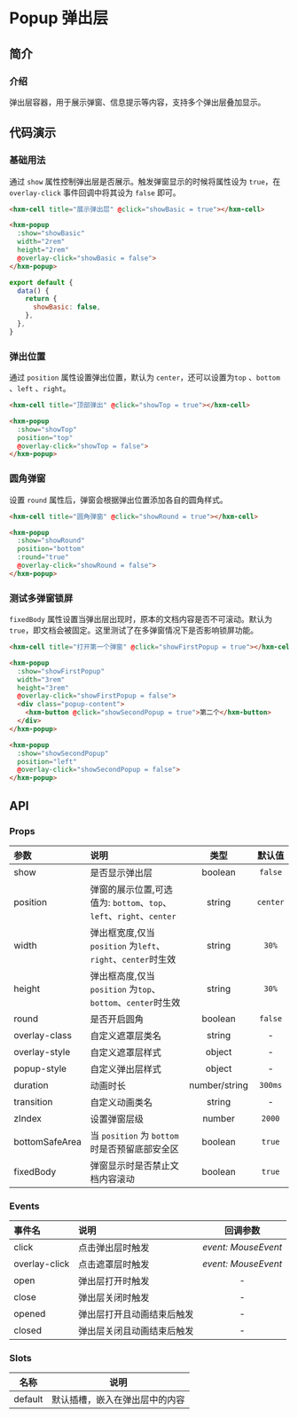 # Popup 弹出层 <Badge text="1.3.6+"/>

## 简介

<card>

### 介绍
弹出层容器，用于展示弹窗、信息提示等内容，支持多个弹出层叠加显示。

</card>

## 代码演示

<card>

### 基础用法

通过 `show` 属性控制弹出层是否展示。触发弹窗显示的时候将属性设为 `true`，在 `overlay-click` 事件回调中将其设为 `false` 即可。

```html
<hxm-cell title="展示弹出层" @click="showBasic = true"></hxm-cell>

<hxm-popup
  :show="showBasic"
  width="2rem"
  height="2rem"
  @overlay-click="showBasic = false">
</hxm-popup>
```
```javascript
export default {
  data() {
    return {
      showBasic: false,
    },
  },
}
```
</card>

<card>

### 弹出位置

通过 `position` 属性设置弹出位置，默认为 `center`，还可以设置为`top` 、`bottom` 、`left` 、`right`。

```html
<hxm-cell title="顶部弹出" @click="showTop = true"></hxm-cell>

<hxm-popup
  :show="showTop"
  position="top"
  @overlay-click="showTop = false">
</hxm-popup>
```
</card>

<card>

### 圆角弹窗

设置 `round` 属性后，弹窗会根据弹出位置添加各自的圆角样式。

```html
<hxm-cell title="圆角弹窗" @click="showRound = true"></hxm-cell>

<hxm-popup
  :show="showRound"
  position="bottom"
  :round="true"
  @overlay-click="showRound = false">
</hxm-popup>
```
</card>

<card>

### 测试多弹窗锁屏

`fixedBody` 属性设置当弹出层出现时，原本的文档内容是否不可滚动。默认为 `true`，即文档会被固定。这里测试了在多弹窗情况下是否影响锁屏功能。

```html
<hxm-cell title="打开第一个弹窗" @click="showFirstPopup = true"></hxm-cell>

<hxm-popup
  :show="showFirstPopup"
  width="3rem"
  height="3rem"
  @overlay-click="showFirstPopup = false">
  <div class="popup-content">
    <hxm-button @click="showSecondPopup = true">第二个</hxm-button>
  </div>
</hxm-popup>

<hxm-popup
  :show="showSecondPopup"
  position="left"
  @overlay-click="showSecondPopup = false">
</hxm-popup>
```
</card>

## API

<card>

### Props

| 参数 | 说明 | 类型 | 默认值 |
|:---|:---|:---:|:---:|
| show | 是否显示弹出层 | boolean | `false` |
| position | 弹窗的展示位置,可选值为: `bottom`、`top`、`left`、`right`、`center` | string | `center` |
| width | 弹出框宽度,仅当 `position` 为`left`、`right`、`center`时生效 | string | `30%` |
| height | 弹出框高度,仅当 `position` 为`top`、`bottom`、`center`时生效 | string | `30%` |
| round | 是否开启圆角 | boolean | `false` |
| overlay-class | 自定义遮罩层类名 | string | - |
| overlay-style | 自定义遮罩层样式 | object | - |
| popup-style | 自定义弹出层样式 | object | - |
| duration | 动画时长 | number/string | `300ms` |
| transition | 自定义动画类名 | string | - |
| zIndex | 设置弹窗层级 | number | `2000` |
| bottomSafeArea | 当 `position` 为 `bottom` 时是否预留底部安全区 | boolean | `true` |
| fixedBody | 弹窗显示时是否禁止文档内容滚动 | boolean | `true` |
</card>

<card>

### Events

| 事件名 | 说明 | 回调参数 |
|:---|:---|:---:|
| click | 点击弹出层时触发 | _event: MouseEvent_ |
| overlay-click | 点击遮罩层时触发 | _event: MouseEvent_ |
| open | 弹出层打开时触发 | - |
| close | 弹出层关闭时触发 | - |
| opened | 弹出层打开且动画结束后触发 | - |
| closed | 弹出层关闭且动画结束后触发 | - |
</card>

<card>

### Slots
| 名称 | 说明 |
|:---:|:---:|
| default | 默认插槽，嵌入在弹出层中的内容 |
</card>

<demo/>
